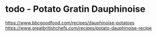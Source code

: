 # todo - Potato Gratin Dauphinoise

https://www.bbcgoodfood.com/recipes/dauphinoise-potatoes
https://www.greatbritishchefs.com/recipes/potato-dauphinoise-recipe
